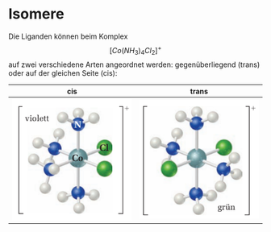 # Isomere

Die Liganden können beim Komplex $$[Co(NH_3)_4Cl_2]^+$$ auf zwei verschiedene Arten angeordnet werden: gegenüberliegend (trans) oder auf der gleichen Seite (cis):

|                         cis                         |                          trans                          |
| :-------------------------------------------------: | :-----------------------------------------------------: |
| ![](<../.gitbook/assets/image (1) (1) (1) (1).png>) | ![](<../.gitbook/assets/image (1) (1) (1) (1) (1).png>) |




